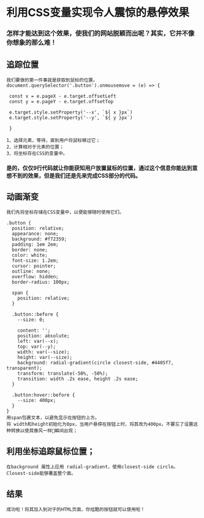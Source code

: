# 利用CSS变量实现令人震惊的悬停效果

### 怎样才能达到这个效果，使我们的网站脱颖而出呢？其实，它并不像你想象的那么难！

## 追踪位置
    我们要做的第一件事就是获取到鼠标的位置。
    document.querySelector('.button').onmousemove = (e) => {

     const x = e.pageX - e.target.offsetLeft
     const y = e.pageY - e.target.offsetTop

     e.target.style.setProperty('--x', `${ x }px`)
     e.target.style.setProperty('--y', `${ y }px`)

     }

    1、选择元素，等待，直到用户将鼠标移过它；
    2、计算相对于元素的位置；
    3、将坐标存在CSS的变量中。
#### 是的，仅仅9行代码就让你能获知用户放置鼠标的位置，通过这个信息你能达到意想不到的效果，但是我们还是先来完成CSS部分的代码。

## 动画渐变
    我们先将坐标存储在CSS变量中，以便能够随时使用它们。

    .button {
      position: relative;
      appearance: none;
      background: #f72359;
      padding: 1em 2em;
      border: none;
      color: white;
      font-size: 1.2em;
      cursor: pointer;
      outline: none;
      overflow: hidden;
      border-radius: 100px;

      span {
        position: relative;
      }

      .button::before {
        --size: 0;  

        content: '';
        position: absolute;
        left: var(--x);
        top: var(--y);
        width: var(--size);
        height: var(--size);
        background: radial-gradient(circle closest-side, #4405f7, transparent);
        transform: translate(-50%, -50%);
        transition: width .2s ease, height .2s ease;
      }

      .button:hover::before {
        --size: 400px;
      }
    }
    用span包裹文本，以避免显示在按钮的上方。
    将 width和height初始化为0px，当用户悬停在按钮上时，将其改为400px。不要忘了设置这种转换以使其像风一样💨瞬间出现；

## 利用坐标追踪鼠标位置；
    在background 属性上应用 radial-gradient，使用closest-side circle。Closest-side能够覆盖整个面。
## 结果
    成功啦！将其加入到对于的HTML页面，你炫酷的按钮就可以使用啦！
